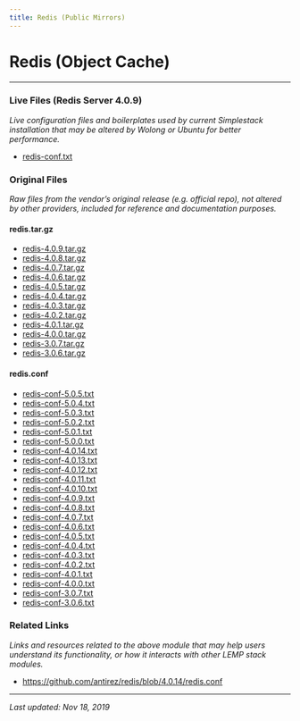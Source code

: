 ```yaml
---
title: Redis (Public Mirrors)
---
```


# Redis (Object Cache)

----

### Live Files (Redis Server 4.0.9)

*Live configuration files and boilerplates used by current Simplestack installation that may be altered by Wolong or Ubuntu for better performance.*

* <a href="redis-conf.txt">redis-conf.txt</a>

### Original Files

*Raw files from the vendor’s original release (e.g. official repo), not altered by other providers, included for reference and documentation purposes.*

#### redis.tar.gz

* <a href="redis-4.0.9.tar.gz">redis-4.0.9.tar.gz</a>
* <a href="redis-4.0.8.tar.gz">redis-4.0.8.tar.gz</a>
* <a href="redis-4.0.7.tar.gz">redis-4.0.7.tar.gz</a>
* <a href="redis-4.0.6.tar.gz">redis-4.0.6.tar.gz</a>
* <a href="redis-4.0.5.tar.gz">redis-4.0.5.tar.gz</a>
* <a href="redis-4.0.4.tar.gz">redis-4.0.4.tar.gz</a>
* <a href="redis-4.0.3.tar.gz">redis-4.0.3.tar.gz</a>
* <a href="redis-4.0.2.tar.gz">redis-4.0.2.tar.gz</a>
* <a href="redis-4.0.1.tar.gz">redis-4.0.1.tar.gz</a>
* <a href="redis-4.0.0.tar.gz">redis-4.0.0.tar.gz</a>
* <a href="redis-3.0.7.tar.gz">redis-3.0.7.tar.gz</a>
* <a href="redis-3.0.6.tar.gz">redis-3.0.6.tar.gz</a>

#### redis.conf

* <a href="redis-conf-5.0.5.txt">redis-conf-5.0.5.txt</a>
* <a href="redis-conf-5.0.4.txt">redis-conf-5.0.4.txt</a>
* <a href="redis-conf-5.0.3.txt">redis-conf-5.0.3.txt</a>
* <a href="redis-conf-5.0.2.txt">redis-conf-5.0.2.txt</a>
* <a href="redis-conf-5.0.1.txt">redis-conf-5.0.1.txt</a>
* <a href="redis-conf-5.0.0.txt">redis-conf-5.0.0.txt</a>
* <a href="redis-conf-4.0.14.txt">redis-conf-4.0.14.txt</a>
* <a href="redis-conf-4.0.13.txt">redis-conf-4.0.13.txt</a>
* <a href="redis-conf-4.0.12.txt">redis-conf-4.0.12.txt</a>
* <a href="redis-conf-4.0.11.txt">redis-conf-4.0.11.txt</a>
* <a href="redis-conf-4.0.10.txt">redis-conf-4.0.10.txt</a>
* <a href="redis-conf-4.0.9.txt">redis-conf-4.0.9.txt</a>
* <a href="redis-conf-4.0.8.txt">redis-conf-4.0.8.txt</a>
* <a href="redis-conf-4.0.7.txt">redis-conf-4.0.7.txt</a>
* <a href="redis-conf-4.0.6.txt">redis-conf-4.0.6.txt</a>
* <a href="redis-conf-4.0.5.txt">redis-conf-4.0.5.txt</a>
* <a href="redis-conf-4.0.4.txt">redis-conf-4.0.4.txt</a>
* <a href="redis-conf-4.0.3.txt">redis-conf-4.0.3.txt</a>
* <a href="redis-conf-4.0.2.txt">redis-conf-4.0.2.txt</a>
* <a href="redis-conf-4.0.1.txt">redis-conf-4.0.1.txt</a>
* <a href="redis-conf-4.0.0.txt">redis-conf-4.0.0.txt</a>
* <a href="redis-conf-3.0.7.txt">redis-conf-3.0.7.txt</a>
* <a href="redis-conf-3.0.6.txt">redis-conf-3.0.6.txt</a>

### Related Links

*Links and resources related to the above module that may help users understand its functionality, or how it interacts with other LEMP stack modules.*

* https://github.com/antirez/redis/blob/4.0.14/redis.conf

----

*Last updated: Nov 18, 2019*
